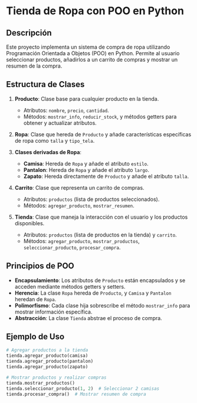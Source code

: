 # Tienda de Ropa con POO en Python

## Descripción
Este proyecto implementa un sistema de compra de ropa utilizando Programación Orientada a Objetos (POO) en Python. Permite al usuario seleccionar productos, añadirlos a un carrito de compras y mostrar un resumen de la compra.

## Estructura de Clases

1. **Producto**: Clase base para cualquier producto en la tienda.
   - Atributos: `nombre`, `precio`, `cantidad`.
   - Métodos: `mostrar_info`, `reducir_stock`, y métodos getters para obtener y actualizar atributos.

2. **Ropa**: Clase que hereda de `Producto` y añade características específicas de ropa como `talla` y `tipo_tela`.

3. **Clases derivadas de Ropa**:
   - **Camisa**: Hereda de `Ropa` y añade el atributo `estilo`.
   - **Pantalon**: Hereda de `Ropa` y añade el atributo `largo`.
   - **Zapato**: Hereda directamente de `Producto` y añade el atributo `talla`.

4. **Carrito**: Clase que representa un carrito de compras.
   - Atributos: `productos` (lista de productos seleccionados).
   - Métodos: `agregar_producto`, `mostrar_resumen`.

5. **Tienda**: Clase que maneja la interacción con el usuario y los productos disponibles.
   - Atributos: `productos` (lista de productos en la tienda) y `carrito`.
   - Métodos: `agregar_producto`, `mostrar_productos`, `seleccionar_producto`, `procesar_compra`.

## Principios de POO
- **Encapsulamiento**: Los atributos de `Producto` están encapsulados y se acceden mediante métodos getters y setters.
- **Herencia**: La clase `Ropa` hereda de `Producto`, y `Camisa` y `Pantalon` heredan de `Ropa`.
- **Polimorfismo**: Cada clase hija sobrescribe el método `mostrar_info` para mostrar información específica.
- **Abstracción**: La clase `Tienda` abstrae el proceso de compra.

## Ejemplo de Uso
```python
# Agregar productos a la tienda
tienda.agregar_producto(camisa)
tienda.agregar_producto(pantalon)
tienda.agregar_producto(zapato)

# Mostrar productos y realizar compras
tienda.mostrar_productos()
tienda.seleccionar_producto(1, 2)  # Seleccionar 2 camisas
tienda.procesar_compra()  # Mostrar resumen de compra
